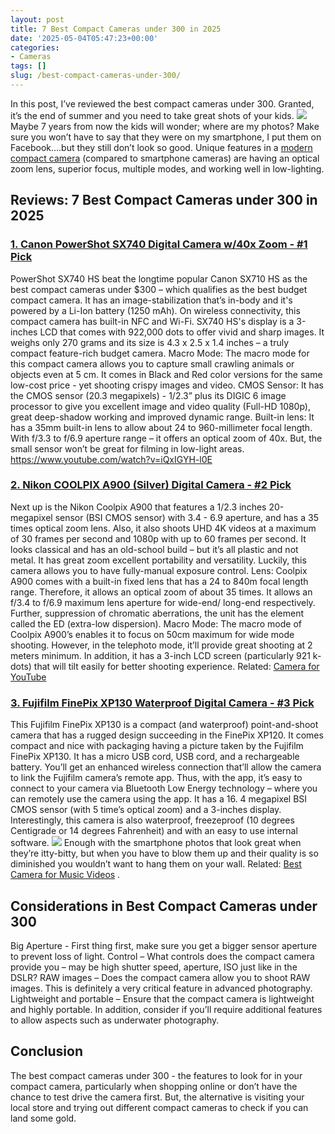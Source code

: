 ```yaml
---
layout: post
title: 7 Best Compact Cameras under 300 in 2025
date: '2025-05-04T05:47:23+00:00'
categories:
- Cameras
tags: []
slug: /best-compact-cameras-under-300/
---
```


In this post, I’ve reviewed the best compact cameras under 300. Granted, it’s the end of summer and you need to take great shots of your kids.
![](/assets/img/img/)
Maybe 7 years from now the kids will wonder; where are my photos? Make sure you won’t have to say that they were on my smartphone, I put them on Facebook….but they still don’t look so good.
Unique features in a
[modern compact camera](http://camera-wiki.org/wiki/Compact_camera)
(compared to smartphone cameras) are having an optical zoom lens, superior focus, multiple modes, and working well in low-lighting.
## Reviews: 7 Best Compact Cameras under 300 in 2025
### [1. Canon PowerShot SX740 Digital Camera w/40x Zoom - #1 Pick](https://www.amazon.com/dp/B07FXPY6SF/?tag=p-policy-20)
PowerShot SX740 HS beat the longtime popular Canon SX710 HS as the best compact cameras under $300 – which qualifies as the best budget compact camera. It has an image-stabilization that’s in-body and it's powered by a Li-Ion battery (1250 mAh).
[](https://www.amazon.com/dp/B07FXPY6SF/?tag=p-policy-20)
[](https://www.amazon.com/dp/B01KWPTLQG/ref=as_li_ss_il?&linkCode=li3&tag=p-policy-20&linkId=1d5bedff8c59deadcb5756de1c4165d6)
[](https://www.amazon.com/dp/B01KWPTLQG/ref=as_li_ss_il?&linkCode=li2&tag=p-policy-20&linkId=2742498f1d11ed7b298176c4737e30ac)
[](https://www.amazon.com/dp/B00E1N09JO/?tag=p-policy-20)
On wireless connectivity, this compact camera has built-in NFC and Wi-Fi.
SX740 HS's display is a 3-inches LCD that comes with 922,000 dots to offer vivid and sharp images. It weighs only 270 grams and its size is 4.3 x 2.5 x 1.4 inches – a truly compact feature-rich budget camera.
Macro Mode: The macro mode for this compact camera allows you to capture small crawling animals or objects even at 5 cm. It comes in Black and Red color versions for the same low-cost price - yet shooting crispy images and video.
CMOS Sensor: It has the CMOS sensor (20.3 megapixels) - 1/2.3” plus its DIGIC 6 image processor to give you excellent image and video quality (Full-HD 1080p),
great deep-shadow working and improved dynamic range.
Built-in lens: It has a 35mm built-in lens to allow about 24 to 960-millimeter focal length. With f/3.3 to f/6.9 aperture range – it offers an optical zoom of 40x. But, the small sensor won’t be great for filming in low-light areas.
https://www.youtube.com/watch?v=iQxIGYH-l0E
### [2. Nikon COOLPIX A900 (Silver) Digital Camera - #2 Pick](https://www.amazon.com/dp/B07BRVPH52/?tag=p-policy-20)
Next up is the Nikon Coolpix A900 that features a 1/2.3 inches 20-megapixel sensor (BSI CMOS sensor) with 3.4 - 6.9 aperture, and has a 35 times optical zoom lens.
[](https://www.amazon.com/dp/B07BRVPH52/?tag=p-policy-20)
[](https://www.amazon.com/dp/B01KWPTLQG/ref=as_li_ss_il?&linkCode=li3&tag=p-policy-20&linkId=1d5bedff8c59deadcb5756de1c4165d6)
[](https://www.amazon.com/dp/B01KWPTLQG/ref=as_li_ss_il?&linkCode=li2&tag=p-policy-20&linkId=2742498f1d11ed7b298176c4737e30ac)
[](https://www.amazon.com/dp/B00E1N09JO/?tag=p-policy-20)
Also, it also shoots UHD 4K videos at a maximum of 30 frames per second and 1080p with up to 60 frames per second.
It looks classical and has an old-school build – but it’s all plastic and not metal. It has great zoom excellent portability and versatility. Luckily, this camera allows you to have fully-manual exposure control.
Lens: Coolpix A900 comes with a built-in fixed lens that has a 24 to 840m focal length range. Therefore, it allows an optical zoom of about 35 times. It allows an f/3.4 to f/6.9 maximum lens aperture for wide-end/ long-end respectively. Further, suppression of chromatic aberrations, the unit has the element called the ED (extra-low dispersion).
Macro Mode: The macro mode of Coolpix A900’s enables it to focus on 50cm maximum for wide mode shooting. However, in the telephoto mode, it’ll provide great shooting at 2 meters minimum. In addition, it has a 3-inch LCD screen (particularly 921 k-dots) that will tilt easily for better shooting experience.
Related:
[Camera for YouTube](https://pestpolicy.com/best-camera-for-youtube/)
### [3. Fujifilm FinePix XP130 Waterproof Digital Camera - #3 Pick](https://www.amazon.com/dp/B079781F3V/?tag=p-policy-20)
This Fujifilm FinePix XP130 is a compact (and waterproof) point-and-shoot camera that has a rugged design succeeding in the FinePix XP120.
[](https://www.amazon.com/dp/B079781F3V/?tag=p-policy-20)
[](https://www.amazon.com/dp/B01KWPTLQG/ref=as_li_ss_il?&linkCode=li3&tag=p-policy-20&linkId=1d5bedff8c59deadcb5756de1c4165d6)
[](https://www.amazon.com/dp/B01KWPTLQG/ref=as_li_ss_il?&linkCode=li2&tag=p-policy-20&linkId=2742498f1d11ed7b298176c4737e30ac)
[](https://www.amazon.com/dp/B00E1N09JO/?tag=p-policy-20)
It comes compact and nice with packaging having a picture taken by the Fujifilm FinePix XP130. It has a micro USB cord, USB cord, and a rechargeable battery.
You’ll get an enhanced wireless connection that’ll allow the camera to link the Fujifilm camera’s remote app. Thus, with the app, it’s easy to connect to your camera via Bluetooth Low Energy technology – where you can remotely use the camera using the app.
It has a 16. 4 megapixel BSI CMOS sensor (with 5 time’s optical zoom) and a 3-inches display. Interestingly, this camera is also waterproof, freezeproof (10 degrees Centigrade or 14 degrees Fahrenheit) and with an easy to use internal software.
![](/assets/img/e/ir)
Enough with the smartphone photos that look great when they’re itty-bitty, but when you have to blow them up and their quality is so diminished you wouldn’t want to hang them on your wall. Related:
[Best Camera for Music Videos](https://pestpolicy.com/best-camera-for-music-videos/)
.
## Considerations in Best Compact Cameras under 300
Big Aperture - First thing first, make sure you get a bigger sensor aperture to prevent loss of light.
Control – What controls does the compact camera provide you – may be high shutter speed, aperture, ISO just like in the DSLR?
RAW images – Does the compact camera allow you to shoot RAW images. This is definitely a very critical feature in advanced photography.
Lightweight and portable – Ensure that the compact camera is lightweight and highly portable. In addition, consider if you’ll require additional features to allow aspects such as underwater photography.
## Conclusion
The best compact cameras under 300 - the features to look for in your compact camera, particularly when shopping online or don’t have the chance to test drive the camera first.
But, the alternative is visiting your local store and trying out different compact cameras to check if you can land some gold.
